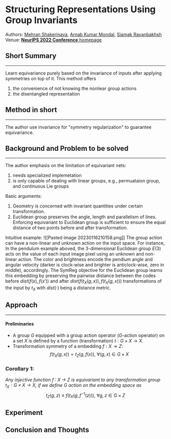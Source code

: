 # Structuring Representations Using Group Invariants

Authors: [Mehran Shakerinava](https://openreview.net/profile?id=~Mehran_Shakerinava1), [Arnab Kumar Mondal](https://openreview.net/profile?id=~Arnab_Kumar_Mondal1), [Siamak Ravanbakhsh](https://openreview.net/profile?id=~Siamak_Ravanbakhsh1)
Venue: [**NeurIPS 2022 Conference** homepage](https://openreview.net/group?id=NeurIPS.cc/2022/Conference "Venue Homepage")

## Short Summary
___
Learn equivariance purely based on the invariance of inputs after applying symmetries on top of it. This method offers
1. the convenience of not knowing the nonliear group actions
2. the disentangled representation

## Method in short
___
The author use invariance for "symmetry regularization" to guarantee equivariance.

## Background and Problem to be solved
___
The author emphasis on the limitation of equivariant nets:
1. needs specialized implemetation
2. is only capable of dealing with linear groups, e.g., permuataion group, and continuous Lie groups

Basic arguments:
1. Geometry is concerned with invariant quantities under certain transformation.
2. Euclidean group preserves the angle, length and parallelism of lines. Enforcing equivariant to Euclidean group is sufficient to ensure the equal distance of two points before and after transformation.

Intuitive example:
![[Pasted image 20230116210158.png]]
The group action can have a non-linear and unknown action on the input space. For instance, In the pendulum example aboved, the 3-dimensional Euclidean group $E(3)$ acts on the value of each input image pixel using an unknown and non-linear action. The color and brightness encode the pendium angle and angular velocity (darker is clock-wise and brighter is anticlock-wise, zero in middle), accordingly.
The SymReg objective for the Euclidean group learns this embedding by preserving the pairwise distance between the codes before $dist(f (x), f (x′))$ and after $dist(f (t_X (g, x)), f (t_X (g, x)))$ transformations of the input by $t_X$ with $dist(\cdot)$ being a distance metric.

## Approach
___
#### Preliminaries
- A group $G$ equipped with a group action operator ($G$-action operator) on a set 
$X$ is defined by a function (transformation) $t ∶ G \times X \to X$.
- Transformation symmetry of a embedding $f:X \to Z$:
$$f (t_X (g, x)) = t_Z (g, f (x)),\ \forall (g, x) \in G \times X$$
### Corollary 1: 
*Any injective function f ∶ X → Z is equivariant to any transformation group $t_X ∶ G \times  X \to X$, if we define G action on the embedding space as*
$$t_Z (g, z) \equiv f (t_X (g, f^{-1}(z))), \ \forall g, z \in G \times Z$$

## Experiment
## Conclusion and Thoughts

